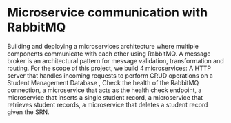 # Microservice communication with RabbitMQ

Building and deploying a microservices architecture where multiple components communicate with each other using RabbitMQ. A message broker is an architectural pattern for message validation, transformation and routing. For the scope of this project, we build 4 microservices: A HTTP server that handles incoming requests to perform CRUD operations on a Student Management Database , Check the health of the RabbitMQ connection, a microservice that acts as the health check endpoint, a microservice that inserts a single student record, a microservice that retrieves student records, a microservice that deletes a student record given the SRN.

